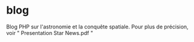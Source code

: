 # blog
Blog PHP sur l'astronomie et la conquête spatiale. Pour plus de précision, voir " Presentation Star News.pdf "
